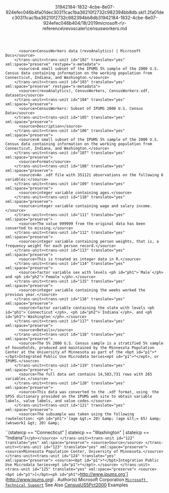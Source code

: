 <?xml version="1.0"?><xliff version="1.2" xmlns="urn:oasis:names:tc:xliff:document:1.2" xmlns:xsi="http://www.w3.org/2001/XMLSchema-instance" xsi:schemaLocation="urn:oasis:names:tc:xliff:document:1.2 xliff-core-1.2-transitional.xsd"><file datatype="xml" original="censusworkers.md" source-language="en-US" target-language="en-US"><header><tool tool-id="mdxliff" tool-name="mdxliff" tool-version="1.0-d1654b2" tool-company="Microsoft" /><xliffext:skl_file_name xmlns:xliffext="urn:microsoft:content:schema:xliffextensions">31942184-1832-4cbe-8e07-924efec046b4fa01dec30311cac1ba36210f2732c982394bb8db.skl</xliffext:skl_file_name><xliffext:version xmlns:xliffext="urn:microsoft:content:schema:xliffextensions">1.2</xliffext:version><xliffext:ms.openlocfilehash xmlns:xliffext="urn:microsoft:content:schema:xliffextensions">fa01dec30311cac1ba36210f2732c982394bb8db</xliffext:ms.openlocfilehash><xliffext:ms.sourcegitcommit xmlns:xliffext="urn:microsoft:content:schema:xliffextensions">31942184-1832-4cbe-8e07-924efec046b4</xliffext:ms.sourcegitcommit><xliffext:ms.lasthandoff xmlns:xliffext="urn:microsoft:content:schema:xliffextensions">04/18/2019</xliffext:ms.lasthandoff><xliffext:ms.openlocfilepath xmlns:xliffext="urn:microsoft:content:schema:xliffextensions">microsoft-r\r-reference\revoscaler\censusworkers.md</xliffext:ms.openlocfilepath></header><body><group id="content" extype="content"><trans-unit id="101" translate="yes" xml:space="preserve" restype="x-metadata">
          <source>CensusWorkers data (revoAnalytics) | Microsoft Docs</source>
        </trans-unit><trans-unit id="102" translate="yes" xml:space="preserve" restype="x-metadata">
          <source>A small subset of the IPUMS 5% sample of the 2000 U.S. Census data containing information on the working population from Connecticut, Indiana, and Washington.</source>
        </trans-unit><trans-unit id="103" translate="yes" xml:space="preserve" restype="x-metadata">
          <source>(revoAnalytics), CensusWorkers, CensusWorkers.xdf, datasets</source>
        </trans-unit><trans-unit id="104" translate="yes" xml:space="preserve">
          <source>CensusWorkers: Subset of IPUMS 2000 U.S. Census Data</source>
        </trans-unit><trans-unit id="105" translate="yes" xml:space="preserve">
          <source>Description</source>
        </trans-unit><trans-unit id="106" translate="yes" xml:space="preserve">
          <source>A small subset of the IPUMS 5% sample of the 2000 U.S. Census data containing information on the working population from Connecticut, Indiana, and Washington.</source>
        </trans-unit><trans-unit id="107" translate="yes" xml:space="preserve">
          <source>Format</source>
        </trans-unit><trans-unit id="108" translate="yes" xml:space="preserve">
          <source>An .xdf file with 351121 observations on the following 6 variables:</source>
        </trans-unit><trans-unit id="109" translate="yes" xml:space="preserve">
          <source>integer variable containing ages.</source>
        </trans-unit><trans-unit id="110" translate="yes" xml:space="preserve">
          <source>integer variable containing wage and salary income.</source>
        </trans-unit><trans-unit id="111" translate="yes" xml:space="preserve">
          <source>The value 999999 from the original data has been converted to missing.</source>
        </trans-unit><trans-unit id="112" translate="yes" xml:space="preserve">
          <source>integer variable containing person weights, that is, a frequency weight for each person record.</source>
        </trans-unit><trans-unit id="113" translate="yes" xml:space="preserve">
          <source>This is treated as integer data in R.</source>
        </trans-unit><trans-unit id="114" translate="yes" xml:space="preserve">
          <source>factor variable sex with levels <ph id="ph1">`Male`</ph> and <ph id="ph2">`Female`</ph>.</source>
        </trans-unit><trans-unit id="115" translate="yes" xml:space="preserve">
          <source>integer variable containing the weeks worked the previous year.</source>
        </trans-unit><trans-unit id="116" translate="yes" xml:space="preserve">
          <source>factor variable containing the state with levels <ph id="ph1">`Connecticut`</ph>, <ph id="ph2">`Indiana`</ph>, and <ph id="ph3">`Washington`</ph>.</source>
        </trans-unit><trans-unit id="117" translate="yes" xml:space="preserve">
          <source>Details</source>
        </trans-unit><trans-unit id="118" translate="yes" xml:space="preserve">
          <source>The 5% 2000 U.S. Census sample is a stratified 5% sample of households, produced and maintained by the Minnesota Population Center at the University of Minnesota as part of the <bpt id="p1">*</bpt>Integrated Public Use Microdata Series<ept id="p1">*</ept>, or IPUMS.</source>
        </trans-unit><trans-unit id="119" translate="yes" xml:space="preserve">
          <source>The full data set contains 14,583,731 rows with 265 variables.</source>
        </trans-unit><trans-unit id="120" translate="yes" xml:space="preserve">
          <source>This data was converted to the .xdf format, using  the SPSS dictionary provided on the IPUMS web site to obtain variable labels, value labels, and value codes.</source>
        </trans-unit><trans-unit id="121" translate="yes" xml:space="preserve">
          <source>The subsample was taken using the following rowSelection: <ph id="ph1">`(age &gt;= 20) &amp; (age &lt;= 65) &amp; (wkswork1 &gt; 20) &amp;
``(stateicp == "Connecticut" | stateicp == "Washington" | stateicp == "Indiana")`</ph></source>
        </trans-unit><trans-unit id="122" translate="yes" xml:space="preserve">
          <source>Source</source>
        </trans-unit><trans-unit id="123" translate="yes" xml:space="preserve">
          <source>Minnesota Population Center, University of Minnesota.</source>
        </trans-unit><trans-unit id="124" translate="yes" xml:space="preserve">
          <source><bpt id="p1">*</bpt>Integration Public Use Microdata Series<ept id="p1">*</ept>.</source>
        </trans-unit><trans-unit id="125" translate="yes" xml:space="preserve">
          <source><bpt id="p1">[</bpt><ph id="ph1">`http://www.ipums.org`</ph><ept id="p1">](http://www.ipums.org)</ept> .</source>
        </trans-unit><trans-unit id="126" translate="yes" xml:space="preserve">
          <source>Author(s)</source>
        </trans-unit><trans-unit id="127" translate="yes" xml:space="preserve">
          <source>Microsoft Corporation <bpt id="p1">[</bpt><ph id="ph1">`Microsoft Technical Support`</ph><ept id="p1">](https://go.microsoft.com/fwlink/?LinkID=698556&amp;clcid=0x409)</ept></source>
        </trans-unit><trans-unit id="128" translate="yes" xml:space="preserve">
          <source>See Also</source>
        </trans-unit><trans-unit id="129" translate="yes" xml:space="preserve">
          <source><bpt id="p1">[</bpt>CensusUS5Pct2000<ept id="p1">](CensusUS5Pct2000.md)</ept></source>
        </trans-unit><trans-unit id="130" translate="yes" xml:space="preserve">
          <source>Examples</source>
        </trans-unit></group></body></file></xliff>